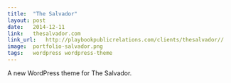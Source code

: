 ```yaml
---
title:	"The Salvador"
layout:	post
date:	2014-12-11
link:	thesalvador.com
link_url:	http://playbookpublicrelations.com/clients/thesalvador//
image:	portfolio-salvador.png
tags:	wordpress wordpress-theme
---
```

A new WordPress theme for The Salvador.